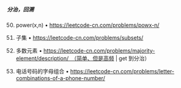 

##### 分治，回溯


50. power(x,n)
•	https://leetcode-cn.com/problems/powx-n/

78. 子集
•	https://leetcode-cn.com/problems/subsets/

169. 多数元素
•	https://leetcode-cn.com/problems/majority-element/description/ （简单、但是高频 | get 到分治）


17. 电话号码的字母组合 
•	https://leetcode-cn.com/problems/letter-combinations-of-a-phone-number/    
